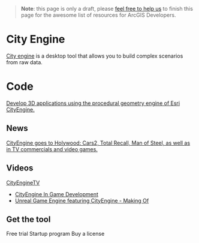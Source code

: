 > **Note**: this page is only a draft, please [feel free to help us](https://github.com/hhkaos/awesome-arcgis#contributions) to finish this page for the awesome list of resources for ArcGIS Developers.

# City Engine
[City engine](http://www.esri.com/software/cityengine) is a desktop tool that
allows you to build complex scenarios from raw data.

# Code
[Develop 3D applications using the procedural geometry engine of Esri CityEngine.](https://github.com/Esri/esri-cityengine-sdk)

## News
[CityEngine goes to Holywood: Cars2, Total Recall, Man of Steel, as well as in TV commercials and video games.](http://www.esri.com/esri-news/releases/13-3qtr/esri-goes-hollywood)

## Videos

[CityEngineTV](https://www.youtube.com/channel/UCq_4ineLg8X0_w6uqWcWxhQ)
* [CityEngine In Game Development](https://www.youtube.com/watch?v=CepjEHI-sds)
* [Unreal Game Engine featuring CityEngine - Making Of](https://www.youtube.com/watch?v=HU2sWkCS600)

## Get the tool

Free trial
Startup program
Buy a license
